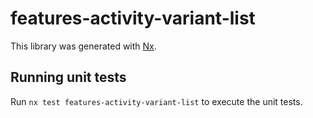 # features-activity-variant-list

This library was generated with [Nx](https://nx.dev).

## Running unit tests

Run `nx test features-activity-variant-list` to execute the unit tests.
